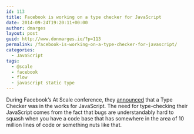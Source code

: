 ```yaml
---
id: 113
title: Facebook is working on a type checker for JavaScript
date: 2014-09-24T19:20:11+00:00
author: dmarges
layout: post
guid: http://www.donmarges.io/?p=113
permalink: /facebook-is-working-on-a-type-checker-for-javascript/
categories:
  - JavaScript
tags:
  - @scale
  - facebook
  - flow
  - javascript static type
---
```

During Facebook&#8217;s At Scale conference, they [announced](https://lobste.rs/s/fp9ibi?utm_source=javascriptweekly&utm_medium=email) that a Type Checker was in the works for JavaScript. The need for type-checking their JavaScript comes from the fact that bugs are understandably hard to squash when you have a code base that has somewhere in the area of 10 million lines of code or something nuts like that.